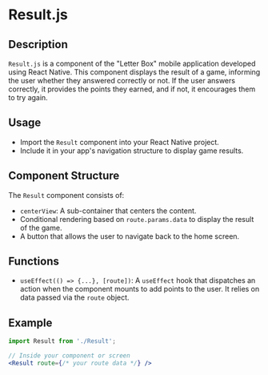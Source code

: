 # Result.js

## Description

`Result.js` is a component of the "Letter Box" mobile application developed using React Native. This component displays the result of a game, informing the user whether they answered correctly or not. If the user answers correctly, it provides the points they earned, and if not, it encourages them to try again.

## Usage

- Import the `Result` component into your React Native project.
- Include it in your app's navigation structure to display game results.

## Component Structure

The `Result` component consists of:

- `centerView`: A sub-container that centers the content.
- Conditional rendering based on `route.params.data` to display the result of the game.
- A button that allows the user to navigate back to the home screen.

## Functions

- `useEffect(() => {...}, [route])`: A `useEffect` hook that dispatches an action when the component mounts to add points to the user. It relies on data passed via the `route` object.

## Example

```jsx
import Result from './Result';

// Inside your component or screen
<Result route={/* your route data */} />
